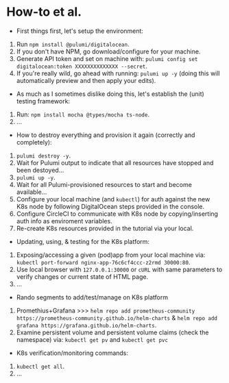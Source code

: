 # How-to et al.

* First things first, let's setup the environment:
1) Run `npm install @pulumi/digitalocean`.
2) If you don't have NPM, go download/configure for your machine.
3) Generate API token and set on machine with: `pulumi config set digitalocean:token XXXXXXXXXXXXXX --secret`.
4) If you're really wild, go ahead with running: `pulumi up -y` (doing this will automatically preview and
then apply your edits).


* As much as I sometimes dislike doing this, let's establish the (unit) testing framework:
1) Run: `npm install mocha @types/mocha ts-node`.
2) ...

* How to destroy everything and provision it again (correctly and completely):
1) `pulumi destroy -y`.
2) Wait for Pulumi output to indicate that all resources have stopped and been destoyed...
3) `pulumi up -y`.
4) Wait for all Pulumi-provisioned resources to start and become available...
5) Configure your local machine (and `kubectl`) for auth against the new K8s node by following DigitalOcean steps provided in the console.
6) Configure CircleCI to communicate with K8s node by copying/inserting auth info as enviroment variables.
7) Re-create K8s resources provided in the tutorial via your local.

* Updating, using, & testing for the K8s platform:
1) Exposing/accessing a given (pod)app from your local machine via: `kubectl port-forward nginx-app-76c6cf4ccc-z2rmd 30000:80`.
2) Use local browser with `127.0.0.1:30000` or `cURL` with same parameters to verify changes or current state of HTML page.
3) ...

* Rando segments to add/test/manage on K8s platform
1) Promethius+Grafana >>> `helm repo add prometheus-community https://prometheus-community.github.io/helm-charts` & `helm repo add grafana https://grafana.github.io/helm-charts`.
2) Examine persistent volume and persistent volume claims (check the namespace) via: `kubectl get pv` and `kubectl get pvc`


* K8s verification/monitoring commands:
1) `kubectl get all`.
2) ...